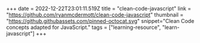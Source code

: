 +++
date = 2022-12-22T23:01:11.519Z
title = "clean-code-javascript"
link = "https://github.com/ryanmcdermott/clean-code-javascript"
thumbnail = "https://github.githubassets.com/pinned-octocat.svg"
snippet="Clean Code concepts adapted for JavaScript."
tags = ["learning-resource", "learn-javascript"]
+++
